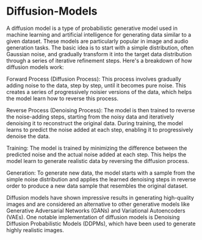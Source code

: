 # Diffusion-Models


A diffusion model is a type of probabilistic generative model used in machine learning and artificial intelligence for generating data similar to a given dataset. These models are particularly popular in image and audio generation tasks. The basic idea is to start with a simple distribution, often Gaussian noise, and gradually transform it into the target data distribution through a series of iterative refinement steps. Here's a breakdown of how diffusion models work:

Forward Process (Diffusion Process): This process involves gradually adding noise to the data, step by step, until it becomes pure noise. This creates a series of progressively noisier versions of the data, which helps the model learn how to reverse this process.

Reverse Process (Denoising Process): The model is then trained to reverse the noise-adding steps, starting from the noisy data and iteratively denoising it to reconstruct the original data. During training, the model learns to predict the noise added at each step, enabling it to progressively denoise the data.

Training: The model is trained by minimizing the difference between the predicted noise and the actual noise added at each step. This helps the model learn to generate realistic data by reversing the diffusion process.

Generation: To generate new data, the model starts with a sample from the simple noise distribution and applies the learned denoising steps in reverse order to produce a new data sample that resembles the original dataset.

Diffusion models have shown impressive results in generating high-quality images and are considered an alternative to other generative models like Generative Adversarial Networks (GANs) and Variational Autoencoders (VAEs). One notable implementation of diffusion models is Denoising Diffusion Probabilistic Models (DDPMs), which have been used to generate highly realistic images.






